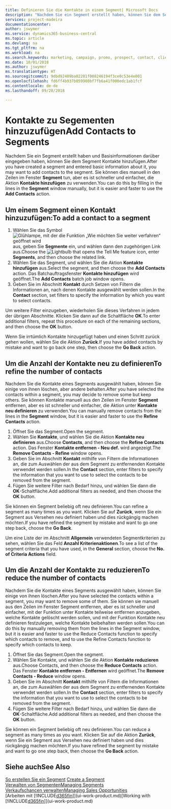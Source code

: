 ```yaml
---
title: Definieren Sie die Kontakte in einem Segment| Microsoft Docs
description: "Nachdem Sie ein Segment erstellt haben, können Sie dem Segment Kontakte zum Beispiel als Teil der bestimmte Debitoren oder der Clients einer Werbekampagnezielgruppenadressierung hinzufügen."
services: project-madeira
documentationcenter: 
author: jswymer
ms.service: dynamics365-business-central
ms.topic: article
ms.devlang: na
ms.tgt_pltfrm: na
ms.workload: na
ms.search.keywords: marketing, campaign, promo, prospect, contact, client, customer
ms.date: 10/01/2018
ms.author: jswymer
ms.translationtype: HT
ms.sourcegitcommit: 9dbd92409ba02281f008246194f3ce0c53e4e001
ms.openlocfilehash: fd6ff4b937b059980bf7fb6a41f000edc1ab1fcf
ms.contentlocale: de-de
ms.lasthandoff: 09/28/2018

---
```

# <a name="add-contacts-to-segments"></a><span data-ttu-id="9caf9-103">Kontakte zu Segementen hinzuzufügen</span><span class="sxs-lookup"><span data-stu-id="9caf9-103">Add Contacts to Segments</span></span>
<span data-ttu-id="9caf9-104">Nachdem Sie ein Segment erstellt haben und Basisinformationen darüber eingegeben haben, können Sie dem Segment Kontakte hinzufügen.</span><span class="sxs-lookup"><span data-stu-id="9caf9-104">After you have created a segment and entered basic information about it, you may want to add contacts to the segment.</span></span> <span data-ttu-id="9caf9-105">Sie können dies manuell in den Zeilen im Fenster **Segment** tun, aber es ist schneller und einfacher, die Aktion **Kontakte hinzufügen** zu verwenden.</span><span class="sxs-lookup"><span data-stu-id="9caf9-105">You can do this by filling in the lines in the **Segment** window manually, but it is easier and faster to use the **Add Contacts** action.</span></span>

## <a name="to-add-a-contact-to-a-segment"></a><span data-ttu-id="9caf9-106">Um einem Segment einen Kontakt hinzuzufügen:</span><span class="sxs-lookup"><span data-stu-id="9caf9-106">To add a contact to a segment</span></span>
1. <span data-ttu-id="9caf9-107">Wählen Sie das Symbol ![Glühlampe, mit der die Funktion „Wie möchten Sie weiter verfahren“ geöffnet wird](media/ui-search/search_small.png "Wie möchten Sie weiter verfahren?") aus, geben Sie **Segmente** ein, und wählen dann den zugehörigen Link aus.</span><span class="sxs-lookup"><span data-stu-id="9caf9-107">Choose the ![Lightbulb that opens the Tell Me feature](media/ui-search/search_small.png "Tell me what you want to do") icon, enter **Segments**, and then choose the related link.</span></span>  
2. <span data-ttu-id="9caf9-108">Wählen Sie das Segment, und wählen Sie die Aktion **Kontakte hinzufügen** aus.</span><span class="sxs-lookup"><span data-stu-id="9caf9-108">Select the segment, and then choose the **Add Contacts** action.</span></span> <span data-ttu-id="9caf9-109">Das Batchauftragsfenster **Kontakte hinzufügen** wird geöffnet.</span><span class="sxs-lookup"><span data-stu-id="9caf9-109">The **Add Contacts** batch job window opens.</span></span>
3. <span data-ttu-id="9caf9-110">Geben Sie im Abschnitt **Kontakt** durch Setzen von Filtern die Informationen an, nach denen Kontakte ausgewählt werden sollen.</span><span class="sxs-lookup"><span data-stu-id="9caf9-110">In the **Contact** section, set filters to specify the information by which you want to select contacts.</span></span>

<span data-ttu-id="9caf9-111">Um weitere Filter einzugeben, wiederholen Sie dieses Verfahren in jedem der übrigen Abschnitte. Klicken Sie dann auf die Schaltfläche **OK**.</span><span class="sxs-lookup"><span data-stu-id="9caf9-111">To enter additional filters, repeat this procedure on each of the remaining sections, and then choose the **OK** button.</span></span>

<span data-ttu-id="9caf9-112">Wenn Sie irrtümlich Kontakte hinzugefügt haben und einen Schritt zurück gehen wollen, wählen Sie die Aktion **Zurück**.</span><span class="sxs-lookup"><span data-stu-id="9caf9-112">If you have added contacts by mistake and want to go back one step, then choose the **Go Back** action.</span></span>

## <a name="to-refine-the-number-of-contacts"></a><span data-ttu-id="9caf9-113">Um die Anzahl der Kontakte neu zu definieren</span><span class="sxs-lookup"><span data-stu-id="9caf9-113">To refine the number of contacts</span></span>
<span data-ttu-id="9caf9-114">Nachdem Sie die Kontakte eines Segments ausgewählt haben, können Sie einige von ihnen löschen, aber andere behalten.</span><span class="sxs-lookup"><span data-stu-id="9caf9-114">After you have selected the contacts within a segment, you may decide to remove some but keep others.</span></span> <span data-ttu-id="9caf9-115">Sie können Kontakte manuell aus den Zeilen im Fenster **Segment** entfernen, aber es ist schneller und einfacher, die Aktion unter **Kontakte neu definieren** zu verwenden.</span><span class="sxs-lookup"><span data-stu-id="9caf9-115">You can manually remove contacts from the lines in the **Segment** window, but it is easier and faster to use the **Refine Contacts** action.</span></span>

1. <span data-ttu-id="9caf9-116">Öffnet Sie das Segment.</span><span class="sxs-lookup"><span data-stu-id="9caf9-116">Open the segment.</span></span>
2. <span data-ttu-id="9caf9-117">Wählen Sie **Kontakte**, und wählen Sie die Aktion **Kontakte neu definieren** aus.</span><span class="sxs-lookup"><span data-stu-id="9caf9-117">Choose **Contacts**, and then choose the **Refine Contacts** action.</span></span> <span data-ttu-id="9caf9-118">Das Fenster **Kontakte entfernen - Neu def.** wird angezeigt.</span><span class="sxs-lookup"><span data-stu-id="9caf9-118">The **Remove Contacts - Refine** window opens.</span></span>
3. <span data-ttu-id="9caf9-119">Geben Sie im Abschnitt **Kontakt** mithilfe von Filtern die Informationen an, die zum Auswählen der aus dem Segment zu entfernenden Kontakte verwendet werden sollen.</span><span class="sxs-lookup"><span data-stu-id="9caf9-119">In the **Contact** section, enter filters to specify the information that you want to use to select the contacts to be removed from the segment.</span></span>
4. <span data-ttu-id="9caf9-120">Fügen Sie weitere Filter nach Bedarf hinzu, und wählen Sie dann die **OK**-Schaltfläche.</span><span class="sxs-lookup"><span data-stu-id="9caf9-120">Add additional filters as needed, and then choose the **OK** button.</span></span>

<span data-ttu-id="9caf9-121">Sie können ein Segment beliebig oft neu definieren.</span><span class="sxs-lookup"><span data-stu-id="9caf9-121">You can refine a segment as many times as you want.</span></span> <span data-ttu-id="9caf9-122">Klicken Sie auf **Zurück**, wenn Sie ein Segment aus Versehen neu definiert haben und dies rückgängig machen möchten.</span><span class="sxs-lookup"><span data-stu-id="9caf9-122">If you have refined the segment by mistake and want to go one step back, choose the **Go Back**.</span></span>

<span data-ttu-id="9caf9-123">Um eine Liste der im Abschnitt **Allgemein** verwendeten Segmentkriterien zu sehen, wählen Sie das Feld **Anzahl Kriterienaktionen**.</span><span class="sxs-lookup"><span data-stu-id="9caf9-123">To see a list of the segment criteria that you have used, in the **General** section, choose the **No. of Criteria Actions** field.</span></span>

## <a name="to-reduce-the-number-of-contacts"></a><span data-ttu-id="9caf9-124">Um die Anzahl der Kontakte zu reduzieren</span><span class="sxs-lookup"><span data-stu-id="9caf9-124">To reduce the number of contacts</span></span>
<span data-ttu-id="9caf9-125">Nachdem Sie die Kontakte eines Segments ausgewählt haben, können Sie einige von ihnen löschen.</span><span class="sxs-lookup"><span data-stu-id="9caf9-125">After you have selected the contacts within a segment, you may want to remove some of them.</span></span> <span data-ttu-id="9caf9-126">Sie können sie manuell aus den Zeilen im Fenster Segment entfernen, aber es ist schneller und einfacher, mit der Funktion unter Kontakte teilweise entfernen anzugeben, welche Kontakte gelöscht werden sollen, und mit der Funktion Kontakte neu definieren festzulegen, welche Kontakte beibehalten werden sollen.</span><span class="sxs-lookup"><span data-stu-id="9caf9-126">You can do this by manually removing them from the lines in the Segment window, but it is easier and faster to use the Reduce Contacts function to specify which contacts to remove, and to use the Refine Contacts function to specify which contacts to keep.</span></span>

1. <span data-ttu-id="9caf9-127">Öffnet Sie das Segment.</span><span class="sxs-lookup"><span data-stu-id="9caf9-127">Open the segment.</span></span>
2. <span data-ttu-id="9caf9-128">Wählen Sie Kontakte, und wählen Sie die Aktion **Kontakte reduzieren** aus.</span><span class="sxs-lookup"><span data-stu-id="9caf9-128">Choose Contacts, and then choose the **Reduce Contacts** action.</span></span> <span data-ttu-id="9caf9-129">Das Fenster **Kontakte entfernen - Entfernen** wird geöffnet.</span><span class="sxs-lookup"><span data-stu-id="9caf9-129">The **Remove Contacts - Reduce** window opens.</span></span>
3. <span data-ttu-id="9caf9-130">Geben Sie im Abschnitt **Kontakt** mithilfe von Filtern die Informationen an, die zum Auswählen der aus dem Segment zu entfernenden Kontakte verwendet werden sollen.</span><span class="sxs-lookup"><span data-stu-id="9caf9-130">In the **Contact** section, enter filters to specify the information that you want to use to select the contacts to be removed from the segment.</span></span>
4. <span data-ttu-id="9caf9-131">Fügen Sie weitere Filter nach Bedarf hinzu, und wählen Sie dann die **OK**-Schaltfläche.</span><span class="sxs-lookup"><span data-stu-id="9caf9-131">Add additional filters as needed, and then choose the **OK** button.</span></span>

<span data-ttu-id="9caf9-132">Sie können ein Segment beliebig oft neu definieren.</span><span class="sxs-lookup"><span data-stu-id="9caf9-132">You can reduce a segment as many times as you want.</span></span> <span data-ttu-id="9caf9-133">Klicken Sie auf die Aktion **Zurück**, wenn Sie ein Segment aus Versehen neu definiert haben und dies rückgängig machen möchten.</span><span class="sxs-lookup"><span data-stu-id="9caf9-133">If you have refined the segment by mistake and want to go one step back, then choose the **Go Back** action.</span></span>

## <a name="see-also"></a><span data-ttu-id="9caf9-134">Siehe auch</span><span class="sxs-lookup"><span data-stu-id="9caf9-134">See Also</span></span>
<span data-ttu-id="9caf9-135">[So erstellen Sie ein Segment](marketing-how-create-segment.md) </span><span class="sxs-lookup"><span data-stu-id="9caf9-135">[Create a Segment](marketing-how-create-segment.md) </span></span>  
[<span data-ttu-id="9caf9-136">Verwalten von Segmenten</span><span class="sxs-lookup"><span data-stu-id="9caf9-136">Managing Segments</span></span>](marketing-segments.md)  
[<span data-ttu-id="9caf9-137">Verkaufschancen verwalten</span><span class="sxs-lookup"><span data-stu-id="9caf9-137">Managing Sales Opportunities</span></span>](marketing-manage-sales-opportunities.md)  
<span data-ttu-id="9caf9-138">[Arbeiten mit [!INCLUDE[d365fin](includes/d365fin_md.md)]](ui-work-product.md)</span><span class="sxs-lookup"><span data-stu-id="9caf9-138">[Working with [!INCLUDE[d365fin](includes/d365fin_md.md)]](ui-work-product.md)</span></span>  

